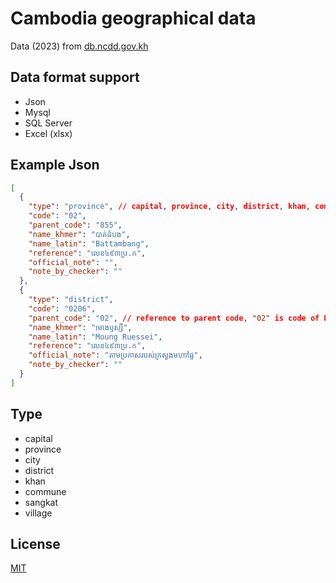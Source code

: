 # Cambodia geographical data

Data (2023) from [db.ncdd.gov.kh](http://db.ncdd.gov.kh/gazetteer/view/index.castle)

## Data format support

- Json
- Mysql
- SQL Server
- Excel (xlsx)

## Example Json

```json
[
  {
    "type": "province", // capital, province, city, district, khan, commune, sangkat, village
    "code": "02",
    "parent_code": "855",
    "name_khmer": "បាត់ដំបង",
    "name_latin": "Battambang",
    "reference": "លេខ​៤៩៣ប្រ.ក",
    "official_note": "",
    "note_by_checker": ""
  },
  {
    "type": "district",
    "code": "0206",
    "parent_code": "02", // reference to parent code, "02" is code of Battambang province
    "name_khmer": "មោងឫស្សី",
    "name_latin": "Moung Ruessei",
    "reference": "លេខ​៤៩៣ប្រ.ក",
    "official_note": "តាមប្រកាសរបស់ក្រសួងមហាផ្ទៃ",
    "note_by_checker": ""
  }
]
```

## Type

- capital
- province
- city
- district
- khan
- commune
- sangkat
- village

## License

[MIT](LICENSE)
